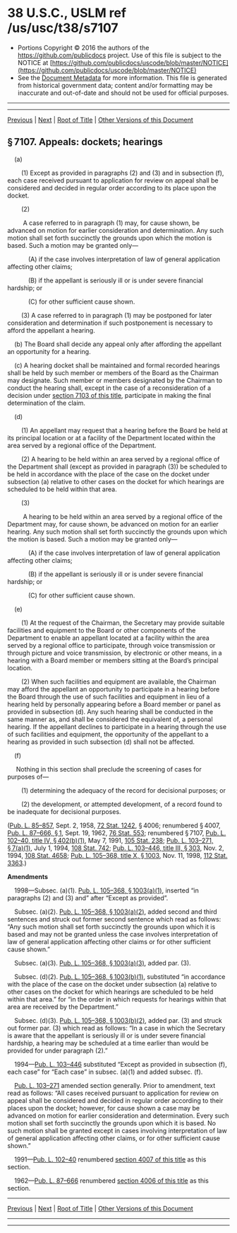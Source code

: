 ---
---

# 38 U.S.C., USLM ref /us/usc/t38/s7107

* Portions Copyright © 2016 the authors of the https://github.com/publicdocs project.
  Use of this file is subject to the NOTICE at [https://github.com/publicdocs/uscode/blob/master/NOTICE](https://github.com/publicdocs/uscode/blob/master/NOTICE)
* See the [Document Metadata](././../../../../..//README.md) for more information.
  This file is generated from historical government data; content and/or formatting may be inaccurate and out-of-date and should not be used for official purposes.

----------
----------

[Previous](./../../../../..//us/usc/t38/ptV/ch71/m__us_usc_t38_s7106.md) | [Next](./../../../../..//us/usc/t38/ptV/ch71/m__us_usc_t38_s7108.md) | [Root of Title](./../../../../../) | [Other Versions of this Document](https://publicdocs.github.io/go/links?ns=uslm&ref=%2Fus%2Fusc%2Ft38%2Fs7107)

## § 7107. Appeals: dockets; hearings

    (a)

        (1) Except as provided in paragraphs (2) and (3) and in subsection (f), each case received pursuant to application for review on appeal shall be considered and decided in regular order according to its place upon the docket.

        (2)

         A case referred to in paragraph (1) may, for cause shown, be advanced on motion for earlier consideration and determination. Any such motion shall set forth succinctly the grounds upon which the motion is based. Such a motion may be granted only—

            (A) if the case involves interpretation of law of general application affecting other claims;

            (B) if the appellant is seriously ill or is under severe financial hardship; or

            (C) for other sufficient cause shown.

        (3) A case referred to in paragraph (1) may be postponed for later consideration and determination if such postponement is necessary to afford the appellant a hearing.

    (b) The Board shall decide any appeal only after affording the appellant an opportunity for a hearing.

    (c) A hearing docket shall be maintained and formal recorded hearings shall be held by such member or members of the Board as the Chairman may designate. Such member or members designated by the Chairman to conduct the hearing shall, except in the case of a reconsideration of a decision under [section 7103 of this title][/us/usc/t38/s7103], participate in making the final determination of the claim.

    (d)

        (1) An appellant may request that a hearing before the Board be held at its principal location or at a facility of the Department located within the area served by a regional office of the Department.

        (2) A hearing to be held within an area served by a regional office of the Department shall (except as provided in paragraph (3)) be scheduled to be held in accordance with the place of the case on the docket under subsection (a) relative to other cases on the docket for which hearings are scheduled to be held within that area.

        (3)

         A hearing to be held within an area served by a regional office of the Department may, for cause shown, be advanced on motion for an earlier hearing. Any such motion shall set forth succinctly the grounds upon which the motion is based. Such a motion may be granted only—

            (A) if the case involves interpretation of law of general application affecting other claims;

            (B) if the appellant is seriously ill or is under severe financial hardship; or

            (C) for other sufficient cause shown.

    (e)

        (1) At the request of the Chairman, the Secretary may provide suitable facilities and equipment to the Board or other components of the Department to enable an appellant located at a facility within the area served by a regional office to participate, through voice transmission or through picture and voice transmission, by electronic or other means, in a hearing with a Board member or members sitting at the Board’s principal location.

        (2) When such facilities and equipment are available, the Chairman may afford the appellant an opportunity to participate in a hearing before the Board through the use of such facilities and equipment in lieu of a hearing held by personally appearing before a Board member or panel as provided in subsection (d). Any such hearing shall be conducted in the same manner as, and shall be considered the equivalent of, a personal hearing. If the appellant declines to participate in a hearing through the use of such facilities and equipment, the opportunity of the appellant to a hearing as provided in such subsection (d) shall not be affected.

    (f)

     Nothing in this section shall preclude the screening of cases for purposes of—

        (1) determining the adequacy of the record for decisional purposes; or

        (2) the development, or attempted development, of a record found to be inadequate for decisional purposes.

([Pub. L. 85–857][/us/pl/85/857], Sept. 2, 1958, [72 Stat. 1242][/us/stat/72/1242], § 4006; renumbered § 4007, [Pub. L. 87–666, § 1][/us/pl/87/666/s1], Sept. 19, 1962, [76 Stat. 553][/us/stat/76/553]; renumbered § 7107, [Pub. L. 102–40, title IV, § 402(b)(1)][/us/pl/102/40/s402/b/1], May 7, 1991, [105 Stat. 238][/us/stat/105/238]; [Pub. L. 103–271, § 7(a)(1)][/us/pl/103/271/s7/a/1], July 1, 1994, [108 Stat. 742][/us/stat/108/742]; [Pub. L. 103–446, title III, § 303][/us/pl/103/446/s303], Nov. 2, 1994, [108 Stat. 4658][/us/stat/108/4658]; [Pub. L. 105–368, title X, § 1003][/us/pl/105/368/s1003], Nov. 11, 1998, [112 Stat. 3363][/us/stat/112/3363].)

 __Amendments__ 

    1998—Subsec. (a)(1). [Pub. L. 105–368, § 1003(a)(1)][/us/pl/105/368/s1003/a/1], inserted “in paragraphs (2) and (3) and” after “Except as provided”.

    Subsec. (a)(2). [Pub. L. 105–368, § 1003(a)(2)][/us/pl/105/368/s1003/a/2], added second and third sentences and struck out former second sentence which read as follows: “Any such motion shall set forth succinctly the grounds upon which it is based and may not be granted unless the case involves interpretation of law of general application affecting other claims or for other sufficient cause shown.”

    Subsec. (a)(3). [Pub. L. 105–368, § 1003(a)(3)][/us/pl/105/368/s1003/a/3], added par. (3).

    Subsec. (d)(2). [Pub. L. 105–368, § 1003(b)(1)][/us/pl/105/368/s1003/b/1], substituted “in accordance with the place of the case on the docket under subsection (a) relative to other cases on the docket for which hearings are scheduled to be held within that area.” for “in the order in which requests for hearings within that area are received by the Department.”

    Subsec. (d)(3). [Pub. L. 105–368, § 1003(b)(2)][/us/pl/105/368/s1003/b/2], added par. (3) and struck out former par. (3) which read as follows: “In a case in which the Secretary is aware that the appellant is seriously ill or is under severe financial hardship, a hearing may be scheduled at a time earlier than would be provided for under paragraph (2).”

    1994—[Pub. L. 103–446][/us/pl/103/446] substituted “Except as provided in subsection (f), each case” for “Each case” in subsec. (a)(1) and added subsec. (f).

    [Pub. L. 103–271][/us/pl/103/271] amended section generally. Prior to amendment, text read as follows: “All cases received pursuant to application for review on appeal shall be considered and decided in regular order according to their places upon the docket; however, for cause shown a case may be advanced on motion for earlier consideration and determination. Every such motion shall set forth succinctly the grounds upon which it is based. No such motion shall be granted except in cases involving interpretation of law of general application affecting other claims, or for other sufficient cause shown.”

    1991—[Pub. L. 102–40][/us/pl/102/40] renumbered [section 4007 of this title][/us/usc/t38/s4007] as this section.

    1962—[Pub. L. 87–666][/us/pl/87/666] renumbered [section 4006 of this title][/us/usc/t38/s4006] as this section.

----------

[Previous](./../../../../..//us/usc/t38/ptV/ch71/m__us_usc_t38_s7106.md) | [Next](./../../../../..//us/usc/t38/ptV/ch71/m__us_usc_t38_s7108.md) | [Root of Title](./../../../../../) | [Other Versions of this Document](https://publicdocs.github.io/go/links?ns=uslm&ref=%2Fus%2Fusc%2Ft38%2Fs7107)

----------
----------

[/us/usc/t38/s7103]: https://publicdocs.github.io/go/links?ns=uslm&ref=%2Fus%2Fusc%2Ft38%2Fs7103
[/us/pl/85/857]: https://publicdocs.github.io/go/links?ns=uslm&ref=%2Fus%2Fpl%2F85%2F857
[/us/stat/72/1242]: https://publicdocs.github.io/go/links?ns=uslm&ref=%2Fus%2Fstat%2F72%2F1242
[/us/pl/87/666/s1]: https://publicdocs.github.io/go/links?ns=uslm&ref=%2Fus%2Fpl%2F87%2F666%2Fs1
[/us/stat/76/553]: https://publicdocs.github.io/go/links?ns=uslm&ref=%2Fus%2Fstat%2F76%2F553
[/us/pl/102/40/s402/b/1]: https://publicdocs.github.io/go/links?ns=uslm&ref=%2Fus%2Fpl%2F102%2F40%2Fs402%2Fb%2F1
[/us/stat/105/238]: https://publicdocs.github.io/go/links?ns=uslm&ref=%2Fus%2Fstat%2F105%2F238
[/us/pl/103/271/s7/a/1]: https://publicdocs.github.io/go/links?ns=uslm&ref=%2Fus%2Fpl%2F103%2F271%2Fs7%2Fa%2F1
[/us/stat/108/742]: https://publicdocs.github.io/go/links?ns=uslm&ref=%2Fus%2Fstat%2F108%2F742
[/us/pl/103/446/s303]: https://publicdocs.github.io/go/links?ns=uslm&ref=%2Fus%2Fpl%2F103%2F446%2Fs303
[/us/stat/108/4658]: https://publicdocs.github.io/go/links?ns=uslm&ref=%2Fus%2Fstat%2F108%2F4658
[/us/pl/105/368/s1003]: https://publicdocs.github.io/go/links?ns=uslm&ref=%2Fus%2Fpl%2F105%2F368%2Fs1003
[/us/stat/112/3363]: https://publicdocs.github.io/go/links?ns=uslm&ref=%2Fus%2Fstat%2F112%2F3363
[/us/pl/105/368/s1003/a/1]: https://publicdocs.github.io/go/links?ns=uslm&ref=%2Fus%2Fpl%2F105%2F368%2Fs1003%2Fa%2F1
[/us/pl/105/368/s1003/a/2]: https://publicdocs.github.io/go/links?ns=uslm&ref=%2Fus%2Fpl%2F105%2F368%2Fs1003%2Fa%2F2
[/us/pl/105/368/s1003/a/3]: https://publicdocs.github.io/go/links?ns=uslm&ref=%2Fus%2Fpl%2F105%2F368%2Fs1003%2Fa%2F3
[/us/pl/105/368/s1003/b/1]: https://publicdocs.github.io/go/links?ns=uslm&ref=%2Fus%2Fpl%2F105%2F368%2Fs1003%2Fb%2F1
[/us/pl/105/368/s1003/b/2]: https://publicdocs.github.io/go/links?ns=uslm&ref=%2Fus%2Fpl%2F105%2F368%2Fs1003%2Fb%2F2
[/us/pl/103/446]: https://publicdocs.github.io/go/links?ns=uslm&ref=%2Fus%2Fpl%2F103%2F446
[/us/pl/103/271]: https://publicdocs.github.io/go/links?ns=uslm&ref=%2Fus%2Fpl%2F103%2F271
[/us/pl/102/40]: https://publicdocs.github.io/go/links?ns=uslm&ref=%2Fus%2Fpl%2F102%2F40
[/us/usc/t38/s4007]: https://publicdocs.github.io/go/links?ns=uslm&ref=%2Fus%2Fusc%2Ft38%2Fs4007
[/us/pl/87/666]: https://publicdocs.github.io/go/links?ns=uslm&ref=%2Fus%2Fpl%2F87%2F666
[/us/usc/t38/s4006]: https://publicdocs.github.io/go/links?ns=uslm&ref=%2Fus%2Fusc%2Ft38%2Fs4006


